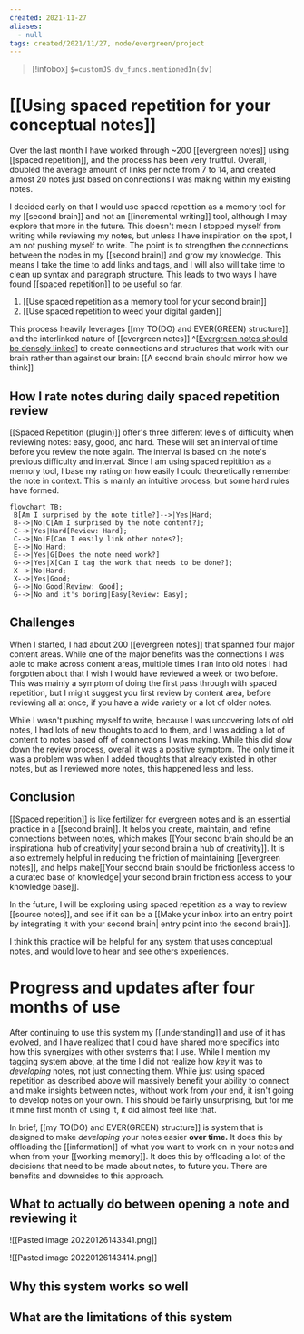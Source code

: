 ```yaml
---
created: 2021-11-27 
aliases:
  - null
tags: created/2021/11/27, node/evergreen/project
---
```

> [!infobox]
`$=customJS.dv_funcs.mentionedIn(dv)`

# [[Using spaced repetition for your conceptual notes]] 

Over the last month I have worked through ~200 [[evergreen notes]] using [[spaced repetition]], and the process has been very fruitful. Overall, I doubled the average amount of links per note from 7 to 14, and created almost 20 notes just based on connections I was making within my existing notes.

I decided early on that I would use spaced repetition as a memory tool for my [[second brain]] and not an [[incremental writing]] tool, although I may explore that more in the future. This doesn't mean I stopped myself from writing while reviewing my notes, but unless I have inspiration on the spot, I am not pushing myself to write. The point is to strengthen the connections between the nodes in my [[second brain]] and grow my knowledge. This means I take the time to add links and tags, and I will also will take time to clean up syntax and paragraph structure. This leads to two ways I have found [[spaced repetition]] to be useful so far.
1. [[Use spaced repetition as a memory tool for your second brain]]
2. [[Use spaced repetition to weed your digital garden]]
 
This process heavily leverages [[my TO(DO) and EVER(GREEN) structure]], and the interlinked nature of [[evergreen notes]]
^[[Evergreen notes should be densely linked](https://notes.andymatuschak.org/z2HUE4ABbQjUNjrNemvkTCsLa1LPDRuwh1tXC)]
to create connections and structures that work with our brain rather than against our brain: [[A second brain should mirror how we think]]

## How I rate notes during daily spaced repetition review

[[Spaced Repetition (plugin)]] offer's three different levels of difficulty when reviewing notes: easy, good, and hard. These will set an interval of time before you review the note again. The interval is based on the note's previous difficulty and interval. Since I am using spaced repitition as a memory tool, I base my rating on how easily I could theoretically remember the note in context. This is mainly an intuitive process, but some hard rules have formed.
```mermaid
flowchart TB;  
 B[Am I surprised by the note title?]-->|Yes|Hard;  
 B-->|No|C[Am I surprised by the note content?];
 C-->|Yes|Hard[Review: Hard];
 C-->|No|E[Can I easily link other notes?];
 E-->|No|Hard;
 E-->|Yes|G[Does the note need work?]
 G-->|Yes|X[Can I tag the work that needs to be done?];
 X-->|No|Hard;
 X-->|Yes|Good;
 G-->|No|Good[Review: Good];
 G-->|No and it's boring|Easy[Review: Easy];
```

## Challenges

When I started, I had about 200 [[evergreen notes]] that spanned four major content areas. While one of the major benefits was the connections I was able to make across content areas, multiple times I ran into old notes I had forgotten about that I wish I would have reviewed a week or two before. This was mainly a symptom of doing the first pass through with spaced repetition, but I might suggest you first review by content area, before reviewing all at once, if you have a wide variety or a lot of older notes. 

While I wasn't pushing myself to write, because I was uncovering lots of old notes, I had lots of new thoughts to add to them, and I was adding a lot of content to notes based off of connections I was making. While this did slow down the review process, overall it was a positive symptom. The only time it was a problem was when I added thoughts that already existed in other notes, but as I reviewed more notes, this happened less and less.

## Conclusion 

 [[Spaced repetition]] is like fertilizer for evergreen notes and is an essential practice in a [[second brain]]. It helps you create, maintain, and refine connections between notes, which makes [[Your second brain should be an inspirational hub of creativity| your second brain a hub of creativity]]. It is also extremely helpful in reducing the friction of maintaining [[evergreen notes]], and helps make[[Your second brain should be frictionless access to a curated base of knowledge| your second brain frictionless access to your knowledge base]]. 

In the future, I will be exploring using spaced repetition as a way to review [[source notes]], and see if it can be a [[Make your inbox into an entry point by integrating it with your second brain| entry point into the second brain]]. 

I think this practice will be helpful for any system that uses conceptual notes, and would love to hear and see others experiences.


# Progress and updates after four months of use

After continuing to use this system my [[understanding]] and use of it has evolved, and I have realized that I could have shared more specifics into how this synergizes with other systems that I use. While I mention my tagging system above, at the time I did not realize how *key* it was to *developing* notes, not just connecting them. While just using spaced repetition as described above will massively benefit your ability to connect and make insights between notes, without work from your end, it isn't going to develop notes on your own. This should be fairly unsurprising, but for me it mine first month of using it, it did almost feel like that.

In brief, [[my TO(DO) and EVER(GREEN) structure]] is system that is designed to make *developing* your notes easier **over time.** 
It does this by offloading the [[information]]
of what you want to work on in your notes and when
from your [[working memory]].
It does this by offloading a lot of the decisions that need to be made about notes, to future you.
There are benefits and downsides to this approach.

## What to actually do between opening a note and reviewing it 

![[Pasted image 20220126143341.png]]


![[Pasted image 20220126143414.png]]
## Why this system works so well

## What are the limitations of this system